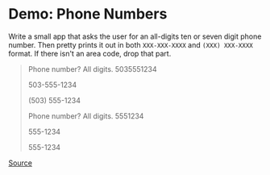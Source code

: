 # Demo: Phone Numbers

Write a small app that asks the user for an all-digits ten or seven digit phone number.
Then pretty prints it out in both `XXX-XXX-XXXX` and `(XXX) XXX-XXXX` format.
If there isn't an area code, drop that part.

> Phone number? All digits. 5035551234
>
> 503-555-1234
>
> (503) 555-1234
>
> Phone number? All digits. 5551234
>
> 555-1234
>
> 555-1234

[Source](/demos/phone-number.py)
